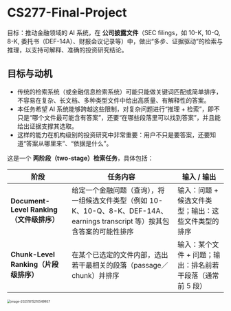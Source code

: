 # CS277-Final-Project



目标：推动金融领域的 AI 系统，在 **公司披露文件**（SEC filings，如 10-K, 10-Q, 8-K, 委托书（DEF-14A）、财报会议记录等）中，做出“多步、证据驱动”的检索与推理，以支持可解释、准确的投资研究结论。



## 目标与动机

- 传统的检索系统（或金融信息检索系统）可能只能做关键词匹配或简单排序，不容易在复杂、长文档、多种类型文件中给出高质量、有解释性的答案。
- 本任务希望 AI 系统能够跨越这些限制，对复杂问题进行“推理 + 检索”，即不只是“哪个文件最可能含有答案”，还要“在哪些段落里可以找到答案”，并且能给出证据支撑其选取。
- 这样的能力在机构级别的投资研究中非常重要：用户不只是要答案，还要知道“答案从哪里来”、“依据是什么”。



这是一个 **两阶段（two-stage）检索任务**，具体包括：

| 阶段                                     | 任务内容                                                     | 输入 / 输出                                                |
| ---------------------------------------- | ------------------------------------------------------------ | ---------------------------------------------------------- |
| **Document-Level Ranking（文件级排序）** | 给定一个金融问题（查询），将一组候选文件类型（例如 10-K、10-Q、8-K、DEF-14A、earnings transcript 等）按其包含答案的可能性排序 | 输入：问题 + 候选文件类型；输出：这些文件类型的排序        |
| **Chunk-Level Ranking（片段级排序）**    | 在某个已选定的文件内部，选出若干最相关的段落（passage／chunk）并排序 | 输入：某个文件 + 问题；输出：排名前若干段落（通常前 5 段） |



<img src="/Users/zhou/Desktop/Fintech/CS277/final_project/img/task.png" alt="image-20251015210549937" style="zoom:50%;" />





